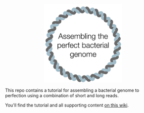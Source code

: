 <p align="center"><picture><img src="images/logo.png" alt="Logo" width="50%"></picture></p>

This repo contains a tutorial for assembling a bacterial genome to perfection using a combination of short and long reads.

You'll find the tutorial and all supporting content [on this wiki](https://github.com/rrwick/Perfect-bacterial-genome-tutorial/wiki).
